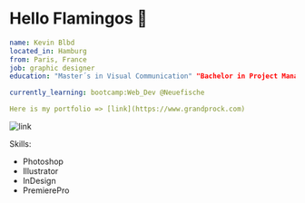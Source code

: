 # Hello Flamingos 👋

```yaml
name: Kevin Blbd
located_in: Hamburg
from: Paris, France
job: graphic designer
education: "Master´s in Visual Communication" "Bachelor in Project Management"

currently_learning: bootcamp:Web_Dev @Neuefische

Here is my portfolio => [link](https://www.grandprock.com)
```

![link](https://freight.cargo.site/w/723/q/94/i/ed64e7f6d5be100337a02cc28649c6f56992dd1b617b21f67cd569f952837d71/logo-04-2.png)

Skills:
- Photoshop
- Illustrator
- InDesign
- PremierePro

<!--
**KevinBlbd/KevinBlbd** is a ✨ _special_ ✨ repository because its `README.md` (this file) appears on your GitHub profile.

Here are some ideas to get you started:

- 🔭 I’m currently working on ...
- 🌱 I’m currently learning ...
- 👯 I’m looking to collaborate on ...
- 🤔 I’m looking for help with ...
- 💬 Ask me about ...
- 📫 How to reach me: ...
- 😄 Pronouns: ...
- ⚡ Fun fact: ...
-->
